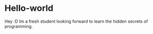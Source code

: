 # Hello-world
Hey :D
Im a fresh student looking forward to learn the hidden secrets of programming.
